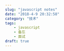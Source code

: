 ```yaml
---
slug: "javascript notes"
date: "2018-4-9 20:32:58"
category: "技术"
tags:
    - javascript
    - 备忘
    - 面试
draft: true
---
```

